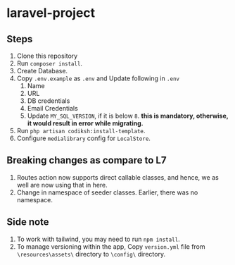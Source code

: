 # laravel-project

## Steps
1. Clone this repository 
2. Run `composer install`.
3. Create Database.
4. Copy `.env.example` as `.env` and Update following in `.env`
    1. Name
    2. URL
    3. DB credentials
    4. Email Credentials
    5. Update `MY_SQL_VERSION`, if it is below `8`. **this is mandatory, otherwise, it would result in error while migrating.**
5. Run `php artisan codiksh:install-template`.
6. Configure `medialibrary` config for `LocalStore`.


## Breaking changes as compare to L7
1. Routes action now supports direct callable classes, and hence, we as well are now using that in here.
2. Change in namespace of seeder classes. Earlier, there was no namespace. 

## Side note
1. To work with tailwind, you may need to run `npm install`.
2. To manage versioning within the app, Copy `version.yml` file from `\resources\assets\` directory to `\config\` directory.    

